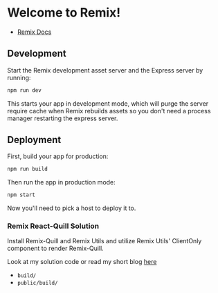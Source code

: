 # Welcome to Remix!

- [Remix Docs](https://remix.run/docs)

## Development

Start the Remix development asset server and the Express server by running:

```sh
npm run dev
```

This starts your app in development mode, which will purge the server require cache when Remix rebuilds assets so you don't need a process manager restarting the express server.

## Deployment

First, build your app for production:

```sh
npm run build
```

Then run the app in production mode:

```sh
npm start
```

Now you'll need to pick a host to deploy it to.

### Remix React-Quill Solution

Install Remix-Quill and Remix Utils and utilize Remix Utils' ClientOnly component to render Remix-Quill.

Look at my solution code or read my short blog [here](https://www.rickettstech.com)

- `build/`
- `public/build/`
